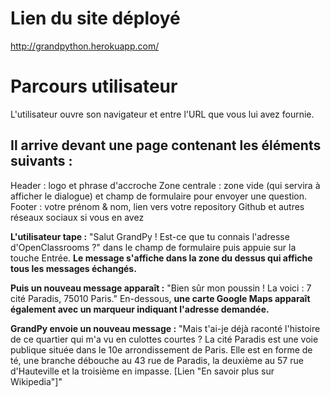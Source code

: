 # Lien du site déployé
http://grandpython.herokuapp.com/

# Parcours utilisateur

L'utilisateur ouvre son navigateur et entre l'URL que vous lui avez fournie. 

## Il arrive devant une page contenant les éléments suivants :

Header : logo et phrase d'accroche
Zone centrale : zone vide (qui servira à afficher le dialogue) et champ de formulaire pour envoyer une question.
Footer : votre prénom & nom, lien vers votre repository Github et autres réseaux sociaux si vous en avez

**L'utilisateur tape :** "Salut GrandPy ! Est-ce que tu connais l'adresse d'OpenClassrooms ?" 
dans le champ de formulaire puis appuie sur la touche Entrée. 
**Le message s'affiche dans la zone du dessus qui affiche tous les messages échangés.**

**Puis un nouveau message apparaît :** 
"Bien sûr mon poussin ! La voici : 7 cité Paradis, 75010 Paris." 
En-dessous, **une carte Google Maps apparaît également avec un marqueur indiquant l'adresse demandée.**

**GrandPy envoie un nouveau message :** 
"Mais t'ai-je déjà raconté l'histoire de ce quartier qui m'a vu en culottes courtes ? 
La cité Paradis est une voie publique située dans le 10e arrondissement de Paris. 
Elle est en forme de té, une branche débouche au 43 rue de Paradis, la deuxième au 57 rue d'Hauteville 
et la troisième en impasse. [Lien "En savoir plus sur Wikipedia"]"
